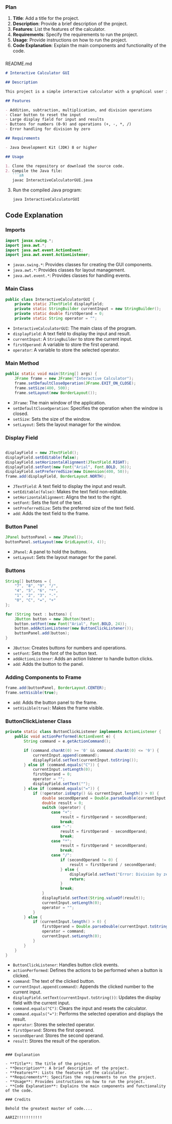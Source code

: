 ### Plan

1. **Title**: Add a title for the project.
2. **Description**: Provide a brief description of the project.
3. **Features**: List the features of the calculator.
4. **Requirements**: Specify the requirements to run the project.
5. **Usage**: Provide instructions on how to run the project.
6. **Code Explanation**: Explain the main components and functionality of the code.

### 

README.md



```markdown
# Interactive Calculator GUI

## Description

This project is a simple interactive calculator with a graphical user interface (GUI) built using Java Swing. The calculator allows users to perform basic arithmetic operations such as addition, subtraction, multiplication, and division by clicking on buttons.

## Features

- Addition, subtraction, multiplication, and division operations
- Clear button to reset the input
- Large display field for input and results
- Buttons for numbers (0-9) and operations (+, -, *, /)
- Error handling for division by zero

## Requirements

- Java Development Kit (JDK) 8 or higher

## Usage

1. Clone the repository or download the source code.
2. Compile the Java file:
   ```sh
   javac InteractiveCalculatorGUI.java
   ```
3. Run the compiled Java program:
   ```sh
   java InteractiveCalculatorGUI
   ```

## Code Explanation

### Imports

```java
import javax.swing.*;
import java.awt.*;
import java.awt.event.ActionEvent;
import java.awt.event.ActionListener;
```

- `javax.swing.*`: Provides classes for creating the GUI components.
- `java.awt.*`: Provides classes for layout management.
- `java.awt.event.*`: Provides classes for handling events.

### Main Class

```java
public class InteractiveCalculatorGUI {
    private static JTextField displayField;
    private static StringBuilder currentInput = new StringBuilder();
    private static double firstOperand = 0;
    private static String operator = "";
```

- `InteractiveCalculatorGUI`: The main class of the program.
- `displayField`: A text field to display the input and result.
- `currentInput`: A `StringBuilder` to store the current input.
- `firstOperand`: A variable to store the first operand.
- `operator`: A variable to store the selected operator.

### Main Method

```java
public static void main(String[] args) {
    JFrame frame = new JFrame("Interactive Calculator");
    frame.setDefaultCloseOperation(JFrame.EXIT_ON_CLOSE);
    frame.setSize(400, 500);
    frame.setLayout(new BorderLayout());
```

- `JFrame`: The main window of the application.
- `setDefaultCloseOperation`: Specifies the operation when the window is closed.
- `setSize`: Sets the size of the window.
- `setLayout`: Sets the layout manager for the window.

### Display Field

```java

displayField = new JTextField();
displayField.setEditable(false);
displayField.setHorizontalAlignment(JTextField.RIGHT);
displayField.setFont(new Font("Arial", Font.BOLD, 36));
displayField.setPreferredSize(new Dimension(400, 50));
frame.add(displayField, BorderLayout.NORTH);

```

- `JTextField`: A text field to display the input and result.
- `setEditable(false)`: Makes the text field non-editable.
- `setHorizontalAlignment`: Aligns the text to the right.
- `setFont`: Sets the font of the text.
- `setPreferredSize`: Sets the preferred size of the text field.
- `add`: Adds the text field to the frame.

### Button Panel

```java
JPanel buttonPanel = new JPanel();
buttonPanel.setLayout(new GridLayout(4, 4));
```

- `JPanel`: A panel to hold the buttons.
- `setLayout`: Sets the layout manager for the panel.

### Buttons

```java
String[] buttons = {
    "7", "8", "9", "/",
    "4", "5", "6", "*",
    "1", "2", "3", "-",
    "0", "C", "=", "+"
};

for (String text : buttons) {
    JButton button = new JButton(text);
    button.setFont(new Font("Arial", Font.BOLD, 24));
    button.addActionListener(new ButtonClickListener());
    buttonPanel.add(button);
}
```

- `JButton`: Creates buttons for numbers and operations.
- `setFont`: Sets the font of the button text.
- `addActionListener`: Adds an action listener to handle button clicks.
- `add`: Adds the button to the panel.

### Adding Components to Frame

```java
frame.add(buttonPanel, BorderLayout.CENTER);
frame.setVisible(true);
```

- `add`: Adds the button panel to the frame.
- `setVisible(true)`: Makes the frame visible.

### ButtonClickListener Class

```java
private static class ButtonClickListener implements ActionListener {
    public void actionPerformed(ActionEvent e) {
        String command = e.getActionCommand();

        if (command.charAt(0) >= '0' && command.charAt(0) <= '9') {
            currentInput.append(command);
            displayField.setText(currentInput.toString());
        } else if (command.equals("C")) {
            currentInput.setLength(0);
            firstOperand = 0;
            operator = "";
            displayField.setText("");
        } else if (command.equals("=")) {
            if (!operator.isEmpty() && currentInput.length() > 0) {
                double secondOperand = Double.parseDouble(currentInput.toString());
                double result = 0;
                switch (operator) {
                    case "+":
                        result = firstOperand + secondOperand;
                        break;
                    case "-":
                        result = firstOperand - secondOperand;
                        break;
                    case "*":
                        result = firstOperand * secondOperand;
                        break;
                    case "/":
                        if (secondOperand != 0) {
                            result = firstOperand / secondOperand;
                        } else {
                            displayField.setText("Error: Division by zero");
                            return;
                        }
                        break;
                }
                displayField.setText(String.valueOf(result));
                currentInput.setLength(0);
                operator = "";
            }
        } else {
            if (currentInput.length() > 0) {
                firstOperand = Double.parseDouble(currentInput.toString());
                operator = command;
                currentInput.setLength(0);
            }
        }
    }
}
```

- `ButtonClickListener`: Handles button click events.
- `actionPerformed`: Defines the actions to be performed when a button is clicked.
- `command`: The text of the clicked button.
- `currentInput.append(command)`: Appends the clicked number to the current input.
- `displayField.setText(currentInput.toString())`: Updates the display field with the current input.
- `command.equals("C")`: Clears the input and resets the calculator.
- `command.equals("=")`: Performs the selected operation and displays the result.
- `operator`: Stores the selected operator.
- `firstOperand`: Stores the first operand.
- `secondOperand`: Stores the second operand.
- `result`: Stores the result of the operation.
```

### Explanation

- **Title**: The title of the project.
- **Description**: A brief description of the project.
- **Features**: Lists the features of the calculator.
- **Requirements**: Specifies the requirements to run the project.
- **Usage**: Provides instructions on how to run the project.
- **Code Explanation**: Explains the main components and functionality of the code.

### Credits

Behold the greatest master of code....

AARIZ!!!!!!!!!!!